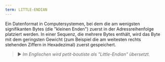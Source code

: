 ```yaml
---
term: LITTLE-ENDIAN
---
```


Ein Datenformat in Computersystemen, bei dem die am wenigsten signifikanten Bytes (die "kleinen Enden") zuerst in der Adressreihenfolge platziert werden. In einer Sequenz, die mehrere Bytes enthält, wird das Byte mit dem geringsten Gewicht (zum Beispiel die am weitesten rechts stehenden Ziffern in Hexadezimal) zuerst gespeichert.

> ► *Im Englischen wird petit-boutiste als "Little-Endian" übersetzt.*